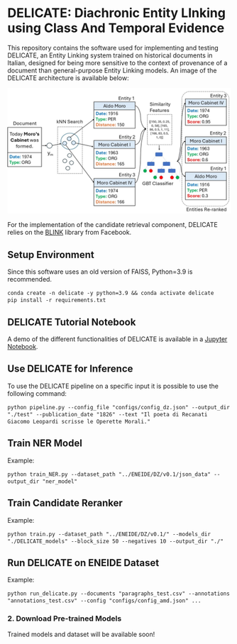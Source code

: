 # DELICATE: Diachronic Entity LInking using Class And Temporal Evidence

This repository contains the software used for implementing and testing DELICATE, an Entity Linking system trained on historical documents in Italian, designed for being more sensitive to the context of provenance of a document than general-purpose Entity Linking models. An image of the DELICATE architecture is available below:

<img src="docs/delicate.jpg" alt="drawing" width="700"/>

For the implementation of the candidate retrieval component, DELICATE relies on the [BLINK](https://github.com/facebookresearch/BLINK) library from Facebook.

## Setup Environment


Since this software uses an old version of FAISS, Python=3.9 is recommended.

```
conda create -n delicate -y python=3.9 && conda activate delicate
pip install -r requirements.txt
```


## DELICATE Tutorial Notebook

A demo of the different functionalities of DELICATE is available in a [Jupyter Notebook](./tutorial_delicate.ipynb).


## Use DELICATE for Inference

To use the DELICATE pipeline on a specific input it is possible to use the following command: 
```
python pipeline.py --config_file "configs/config_dz.json" --output_dir "./test" --publication_date "1826" --text "Il poeta di Recanati Giacomo Leopardi scrisse le Operette Morali." 
```

## Train NER Model

Example:
```
python train_NER.py --dataset_path "../ENEIDE/DZ/v0.1/json_data" --output_dir "ner_model"
```


## Train Candidate Reranker

Example:
```
python train.py --dataset_path "../ENEIDE/DZ/v0.1/" --models_dir "./DELICATE_models" --block_size 50 --negatives 10 --output_dir "./"
```

## Run DELICATE on ENEIDE Dataset

Example:
```
python run_delicate.py --documents "paragraphs_test.csv" --annotations "annotations_test.csv" --config "configs/config_amd.json" ...
```

### 2. Download Pre-trained Models

Trained models and dataset will be available soon!